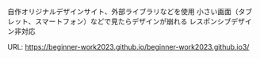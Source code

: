自作オリジナルデザインサイト、外部ライブラリなどを使用
小さい画面（タブレット、スマートフォン）などで見たらデザインが崩れる
レスポンシブデザイン非対応

URL: https://beginner-work2023.github.io/beginner-work2023.github.io3/

